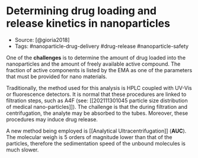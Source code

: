 # Determining drug loading and release kinetics in nanoparticles

- Source: [@gioria2018]
- Tags: #nanoparticle-drug-delivery #drug-release #nanoparticle-safety

One of the **challenges** is to determine the amount of drug loaded into the nanoparticles and the amount of freely available active compound. The fraction of active components is listed by the EMA as one of the parameters that must be provided for nano materials. 

Traditionally, the method used for this analysis is HPLC coupled with UV-Vis or fluorescence detectors. It is normal that these procedures are linked to filtration steps, such as A4F (see: [[202111301045 particle size distribution of medical nano-particles]]). The challenge is that the during filtration and centrifugation, the analyte may be absorbed to the tubes. Moreover, these procedures may induce drug release. 

A new method being employed is [[Analytical Ultracentrifugation]] (**AUC**). The molecular weigh is 5 orders of magnitude lower than that of the particles, therefore the sedimentation speed of the unbound molecules is much slower. 